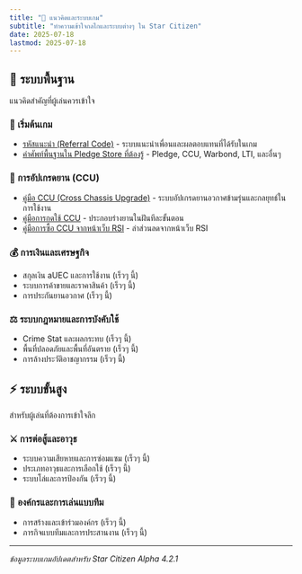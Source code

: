 ```yaml
---
title: "🧠 แนวคิดและระบบเกม"
subtitle: "ทำความเข้าใจกลไกและระบบต่างๆ ใน Star Citizen"
date: 2025-07-18
lastmod: 2025-07-18
---
```


## 🔧 ระบบพื้นฐาน

แนวคิดสำคัญที่ผู้เล่นควรเข้าใจ

### 🎁 เริ่มต้นเกม

- [รหัสแนะนำ (Referral Code)](referral-code/) - ระบบแนะนำเพื่อนและผลตอบแทนที่ได้รับในเกม
- [คำศัพท์พื้นฐานใน Pledge Store ที่ต้องรู้](basic-pledge-store-glossary/) - Pledge, CCU, Warbond, LTI, และอื่นๆ

### 🚀 การอัปเกรดยาน (CCU)

- [คู่มือ CCU (Cross Chassis Upgrade)](ccu-guide/) - ระบบอัปเกรดยานอวกาศข้ามรุ่นและกลยุทธ์ในการใช้งาน
- [คู่มือการกดใช้ CCU](../guides/apply-ccu-step-by-step/) - ประกอบร่างยานในฝันทีละขั้นตอน
- [คู่มือการซื้อ CCU จากหน้าเว็บ RSI](../guides/buy-ccu-guide/) - ล่าส่วนลดจากหน้าเว็บ RSI

### 💰 การเงินและเศรษฐกิจ

- สกุลเงิน aUEC และการใช้งาน (เร็วๆ นี้)
- ระบบการค้าขายและราคาสินค้า (เร็วๆ นี้)
- การประกันยานอวกาศ (เร็วๆ นี้)

### ⚖️ ระบบกฎหมายและการบังคับใช้

- Crime Stat และผลกระทบ (เร็วๆ นี้)
- พื้นที่ปลอดภัยและพื้นที่อันตราย (เร็วๆ นี้)
- การล้างประวัติอาชญากรรม (เร็วๆ นี้)

## ⚡ ระบบขั้นสูง

สำหรับผู้เล่นที่ต้องการเข้าใจลึก

### ⚔️ การต่อสู้และอาวุธ

- ระบบความเสียหายและการซ่อมแซม (เร็วๆ นี้)
- ประเภทอาวุธและการเลือกใช้ (เร็วๆ นี้)
- ระบบโล่และการป้องกัน (เร็วๆ นี้)

### 👥 องค์กรและการเล่นแบบทีม

- การสร้างและเข้าร่วมองค์กร (เร็วๆ นี้)
- ภารกิจแบบทีมและการประสานงาน (เร็วๆ นี้)

---

*ข้อมูลระบบเกมอัปเดตสำหรับ Star Citizen Alpha 4.2.1*
